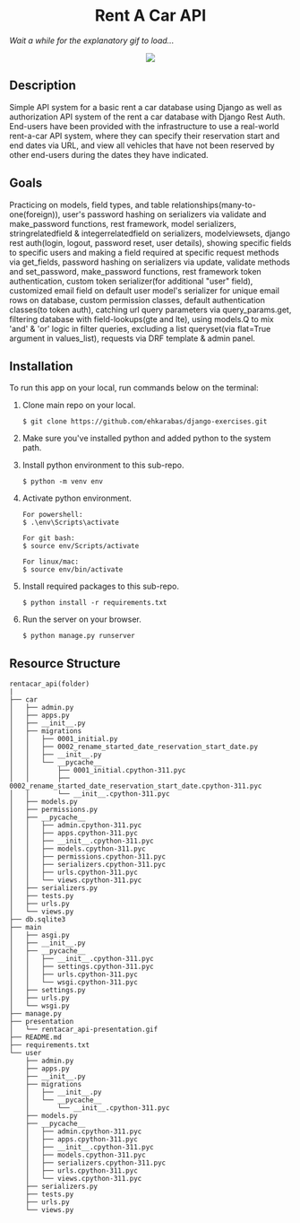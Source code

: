 <div align=center>
	<h1>Rent A Car API</h1>
</div>

_Wait a while for the explanatory gif to load..._


<div align="center">
	<img src="./presentation/rentacar_api-presentation.gif"/>
</div>

## Description

Simple API system for a basic rent a car database using Django as well as authorization API system of the rent a car database with Django Rest Auth. End-users have been provided with the infrastructure to use a real-world rent-a-car API system, where they can specify their reservation start and end dates via URL, and view all vehicles that have not been reserved by other end-users during the dates they have indicated.

## Goals

Practicing on models, field types, and  table relationships(many-to-one(foreign)), user's password hashing on serializers via validate and make_password functions, rest framework, model serializers, stringrelatedfield & integerrelatedfield on serializers, modelviewsets, django rest auth(login, logout, password reset, user details), showing specific fields to specific users and making a field required at specific request methods via get_fields, password hashing on serializers via update, validate methods and set_password, make_password functions, rest framework token authentication, custom token serializer(for additional "user" field), customized email field on default user model's serializer for unique email rows on database, custom permission classes, default authentication classes(to token auth), catching url query parameters via query_params.get, filtering database with field-lookups(gte and lte), using models.Q to mix 'and' & 'or' logic in filter queries, excluding a list queryset(via flat=True argument in values_list), requests via DRF template & admin panel.

## Installation

To run this app on your local, run commands below on the terminal:

1. Clone main repo on your local.
    ```shell
    $ git clone https://github.com/ehkarabas/django-exercises.git
    ```

2. Make sure you've installed python and added python to the system path.


3. Install python environment to this sub-repo.
    ```shell
    $ python -m venv env
    ```

4. Activate python environment.
    ```shell
    For powershell:
    $ .\env\Scripts\activate
    
    For git bash:
    $ source env/Scripts/activate

    For linux/mac:
    $ source env/bin/activate
    ```

5. Install required packages to this sub-repo.
    ```shell
    $ python install -r requirements.txt
    ```

6. Run the server on your browser.
    ```shell
    $ python manage.py runserver
    ```



## Resource Structure 

```
rentacar_api(folder)
|
├── car
│   ├── admin.py
│   ├── apps.py
│   ├── __init__.py
│   ├── migrations
│   │   ├── 0001_initial.py
│   │   ├── 0002_rename_started_date_reservation_start_date.py
│   │   ├── __init__.py
│   │   └── __pycache__
│   │       ├── 0001_initial.cpython-311.pyc
│   │       ├── 0002_rename_started_date_reservation_start_date.cpython-311.pyc
│   │       └── __init__.cpython-311.pyc
│   ├── models.py
│   ├── permissions.py
│   ├── __pycache__
│   │   ├── admin.cpython-311.pyc
│   │   ├── apps.cpython-311.pyc
│   │   ├── __init__.cpython-311.pyc
│   │   ├── models.cpython-311.pyc
│   │   ├── permissions.cpython-311.pyc
│   │   ├── serializers.cpython-311.pyc
│   │   ├── urls.cpython-311.pyc
│   │   └── views.cpython-311.pyc
│   ├── serializers.py
│   ├── tests.py
│   ├── urls.py
│   └── views.py
├── db.sqlite3
├── main
│   ├── asgi.py
│   ├── __init__.py
│   ├── __pycache__
│   │   ├── __init__.cpython-311.pyc
│   │   ├── settings.cpython-311.pyc
│   │   ├── urls.cpython-311.pyc
│   │   └── wsgi.cpython-311.pyc
│   ├── settings.py
│   ├── urls.py
│   └── wsgi.py
├── manage.py
├── presentation
│   └── rentacar_api-presentation.gif
├── README.md
├── requirements.txt
└── user
    ├── admin.py
    ├── apps.py
    ├── __init__.py
    ├── migrations
    │   ├── __init__.py
    │   └── __pycache__
    │       └── __init__.cpython-311.pyc
    ├── models.py
    ├── __pycache__
    │   ├── admin.cpython-311.pyc
    │   ├── apps.cpython-311.pyc
    │   ├── __init__.cpython-311.pyc
    │   ├── models.cpython-311.pyc
    │   ├── serializers.cpython-311.pyc
    │   ├── urls.cpython-311.pyc
    │   └── views.cpython-311.pyc
    ├── serializers.py
    ├── tests.py
    ├── urls.py
    └── views.py
```



